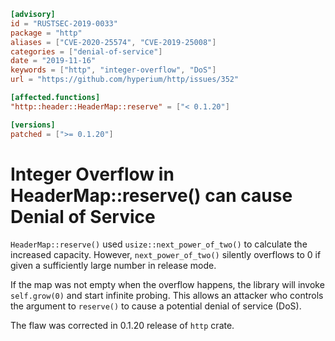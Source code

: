 ```toml
[advisory]
id = "RUSTSEC-2019-0033"
package = "http"
aliases = ["CVE-2020-25574", "CVE-2019-25008"]
categories = ["denial-of-service"]
date = "2019-11-16"
keywords = ["http", "integer-overflow", "DoS"]
url = "https://github.com/hyperium/http/issues/352"

[affected.functions]
"http::header::HeaderMap::reserve" = ["< 0.1.20"]

[versions]
patched = [">= 0.1.20"]
```

# Integer Overflow in HeaderMap::reserve() can cause Denial of Service

`HeaderMap::reserve()` used `usize::next_power_of_two()` to calculate the increased capacity.
However, `next_power_of_two()` silently overflows to 0 if given a sufficiently large number
in release mode.

If the map was not empty when the overflow happens,
the library will invoke `self.grow(0)` and start infinite probing.
This allows an attacker who controls the argument to `reserve()`
to cause a potential denial of service (DoS).

The flaw was corrected in 0.1.20 release of `http` crate.
